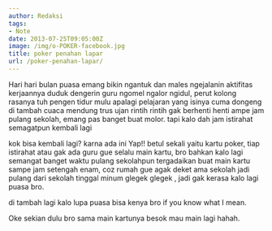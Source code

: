 ```yaml
---
author: Redaksi
tags:
- Note
date: 2013-07-25T09:05:00Z
image: /img/o-POKER-facebook.jpg
title: poker penahan lapar
url: /poker-penahan-lapar/
---
```


Hari hari bulan puasa emang bikin ngantuk dan males ngejalanin aktifitas kerjaannya duduk dengerin guru ngomel ngalor ngidul, perut kolong rasanya tuh pengen tidur mulu apalagi pelajaran yang isinya cuma dongeng di tambah cuaca mendung trus ujan rintih rintih gak berhenti henti ampe jam pulang sekolah, emang pas banget buat molor.
tapi kalo dah jam istirahat semagatpun kembali lagi

kok bisa kembali lagi? karna ada ini
Yap!! betul sekali yaitu kartu poker, tiap istirahat atau gak ada guru gue selalu main kartu, bro bahkan kalo lagi semangat banget waktu pulang sekolahpun tergadaikan buat main kartu sampe jam setengah enam, coz rumah gue agak deket ama sekolah jadi pulang dari sekolah tinggal minum glegek glegek , jadi gak kerasa kalo lagi puasa bro.

di tambah lagi kalo lupa puasa bisa kenya bro if you know what I mean.

Oke sekian dulu bro sama main kartunya besok mau main lagi hahah.
